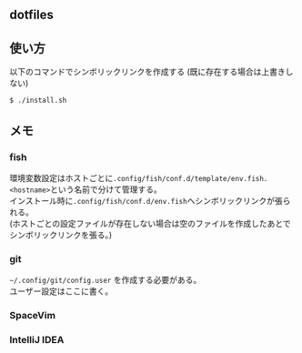 ## dotfiles

## 使い方
以下のコマンドでシンボリックリンクを作成する
(既に存在する場合は上書きしない)
```
$ ./install.sh
```

## メモ
### fish
環境変数設定はホストごとに`.config/fish/conf.d/template/env.fish.<hostname>`という名前で分けて管理する。  
インストール時に`.config/fish/conf.d/env.fish`へシンボリックリンクが張られる。  
(ホストごとの設定ファイルが存在しない場合は空のファイルを作成したあとでシンボリックリンクを張る。)

### git
`~/.config/git/config.user` を作成する必要がある。  
ユーザー設定はここに書く。

### SpaceVim


### IntelliJ IDEA
